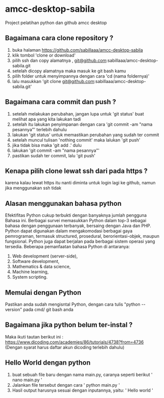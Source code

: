 # amcc-desktop-sabila

Project pelatihan python dan github amcc desktop

## Bagaimana cara clone repository ?
1. buka halaman https://github.com/sabillaaa/amcc-desktop-sabila
2. klik tombol 'clone or download'
3. pilih ssh dan copy alamatnya , git@github.com:sabillaaa/amcc-desktop-sabila.git
4. setelah dicopy alamatnya maka masuk ke git bash kamu
5. pilih folder untuk menyimpannya dengan cara 'cd (nama foldernya)'
6. lalu masukkan 'git clone git@github.com:sabillaaa/amcc-desktop-sabila.git'

## Bagaimana cara commit dan push ?
1. setelah melakukan perubahan, jangan lupa untuk 'git status' buat melihat apa yang kita lakukan tadi
2. setelah itu lakukan penyimpanan dengan cara 'git commit -am "nama pesannya"' terlebih dahulu
3. lakukan 'git status' untuk memastikan perubahan yang sudah ter commit
4. setelah muncul tulisan 'nothing commit' maka lalukan 'git push'
5. jika tidak bisa maka 'git add .' dulu
6. lakukan 'git commit -am "nama pesannya"'
7. pastikan sudah ter commit, lalu 'git push'

## Kenapa pilih clone lewat ssh dari pada https ?
karena kalau lewat https itu nanti diminta untuk login lagi ke github, namun jika menggunakan ssh tidak

## Alasan menggunakan bahasa python
Efektifitas Python cukup terbukti dengan banyaknya jumlah pengguna Bahasa ini. Berbagai survei memasukkan Python dalam top-3 sebagai bahasa dengan penggunaan terbanyak, bersaing dengan Java dan PHP. Python dapat digunakan dalam mengakomodasi berbagai gaya pemrograman, termasuk structured, prosedural, berorientasi-objek, maupun fungsional. Python juga dapat berjalan pada berbagai sistem operasi yang tersedia. Beberapa pemanfaatan bahasa Python di antaranya:

1. Web development (server-side),
2. Software development,
3. Mathematics & data science,
4. Machine learning,
5. System scripting.

## Memulai dengan Python
Pastikan anda sudah mengisntal Python, dengan cara tulis "python --version" pada cmd/ git bash anda

## Bagaimana jika python belum ter-instal ?
Maka ikuti tautan berikut ini : https://www.dicoding.com/academies/86/tutorials/4738?from=4736 (Dengan syarat harus daftar akun dicoding terlebih dahulu)

## Hello World dengan python
1. buat sebuah file baru dengan nama main.py, caranya seperti berikut
'
nano main.py
'
2. Jalankan file tersebut dengan cara
'
python main.py
'
3. Hasil output harusnya sesuai dengan inputannya, yaitu:
'
Hello world
'

